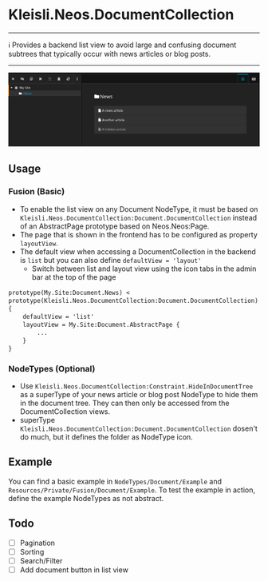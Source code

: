 # Kleisli.Neos.DocumentCollection
***

:information_source: Provides a backend list view to avoid large and confusing document subtrees 
that typically occur with news articles or blog posts.

***

![DocumentCollection](Resources/Public/Images/DocumentCollection.png)

## Usage
### Fusion (Basic)
* To enable the list view on any Document NodeType, it must be based on `Kleisli.Neos.DocumentCollection:Document.DocumentCollection` 
instead of an AbstractPage prototype based on Neos.Neos:Page. 
* The page that is shown in the frontend has to be configured as property `layoutView`. 
* The default view when accessing a DocumentCollection in the backend is `list` but you can also
define `defaultView = 'layout'`
  * Switch between list and layout view using the icon tabs in the admin bar at the top of the page 
```
prototype(My.Site:Document.News) < prototype(Kleisli.Neos.DocumentCollection:Document.DocumentCollection) {
    defaultView = 'list'
    layoutView = My.Site:Document.AbstractPage {
        ... 
    }
}
```

### NodeTypes (Optional)
- Use `Kleisli.Neos.DocumentCollection:Constraint.HideInDocumentTree` as a superType of your news article or 
blog post NodeType to hide them in the document tree. They can then only be accessed from the DocumentCollection 
views.
- superType `Kleisli.Neos.DocumentCollection:Document.DocumentCollection` dosen't do much, but it defines the folder as NodeType icon.

## Example
You can find a basic example in `NodeTypes/Document/Example` and `Resources/Private/Fusion/Document/Example`.
To test the example in action, define the example NodeTypes as not abstract.

## Todo
- [ ] Pagination
- [ ] Sorting
- [ ] Search/Filter
- [ ] Add document button in list view
